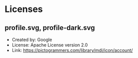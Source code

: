 # Licenses

## profile.svg, profile-dark.svg

* Created by: Google
* License: Apache License version 2.0
* Link: https://pictogrammers.com/library/mdi/icon/account/
 
